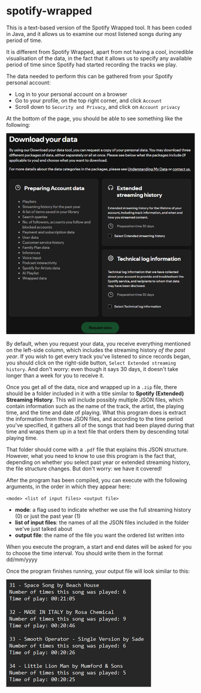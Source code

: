 # spotify-wrapped
 This is a text-based version of the Spotify Wrapped tool. It has been coded in Java, and it allows us to examine our most listened songs during any period of time. 

It is different from Spotify Wrapped, apart from not having a cool, incredible visualisation of the data, in the fact that it allows us to specify any available period of time since Spotify had started recording the tracks we play.

The data needed to perform this can be gathered from your Spotify personal account:
- Log in to your personal account on a browser
- Go to your profile, on the top right corner, and click `Account`
- Scroll down to `Security and Privacy`, and click on `Account privacy`

At the bottom of the page, you should be able to see something like the following:

![image](download-your-data.png)

By default, when you request your data, you receive everything mentioned on the left-side column, which includes the streaming history _of the past year_. If you wish to get every track you've listened to since records began, you should click on the right-side button, `Select Extended streaming history`. And don't worry: even though it says 30 days, it doesn't take longer than a week for you to receive it.

Once you get all of the data, nice and wrapped up in a `.zip` file, there should be a folder included in it with a title similar to **Spotify (Extended) Streaming History**. This will include possibly multiple JSON files, which contain information such as the name of the track, the artist, the playing time, and the time and date of playing. What this program does is extract the information from those JSON files, and according to the time period you've specified, it gathers all of the songs that had been played during that time and wraps them up in a text file that orders them by descending total playing time.

That folder should come with a `.pdf` file that explains this JSON structure. However, what you need to know to use this program is the fact that, depending on whether you select past year or extended streaming history, the file structure changes. But don't worry: we have it covered!

After the program has been compiled, you can execute with the following arguments, in the order in which they appear here:

`<mode> <list of input files> <output file>`

- **mode**: a flag used to indicate whether we use the full streaming history (0) or just the past year (1)
- **list of input files**: the names of all the JSON files included in the folder we've just talked about
- **output file**: the name of the file you want the ordered list written into

When you execute the program, a start and end dates will be asked for you to choose the time interval. You should write them in the format dd/mm/yyyy

Once the program finishes running, your output file will look similar to this:

![image](output-example.png)